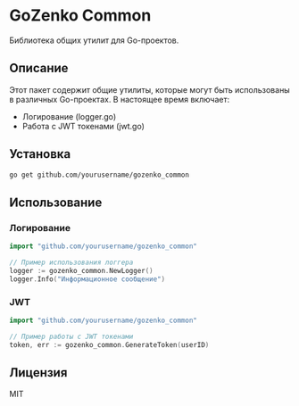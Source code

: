 # GoZenko Common

Библиотека общих утилит для Go-проектов.

## Описание

Этот пакет содержит общие утилиты, которые могут быть использованы в различных Go-проектах. В настоящее время включает:

- Логирование (logger.go)
- Работа с JWT токенами (jwt.go)

## Установка

```bash
go get github.com/yourusername/gozenko_common
```

## Использование

### Логирование

```go
import "github.com/yourusername/gozenko_common"

// Пример использования логгера
logger := gozenko_common.NewLogger()
logger.Info("Информационное сообщение")
```

### JWT

```go
import "github.com/yourusername/gozenko_common"

// Пример работы с JWT токенами
token, err := gozenko_common.GenerateToken(userID)
```

## Лицензия

MIT 